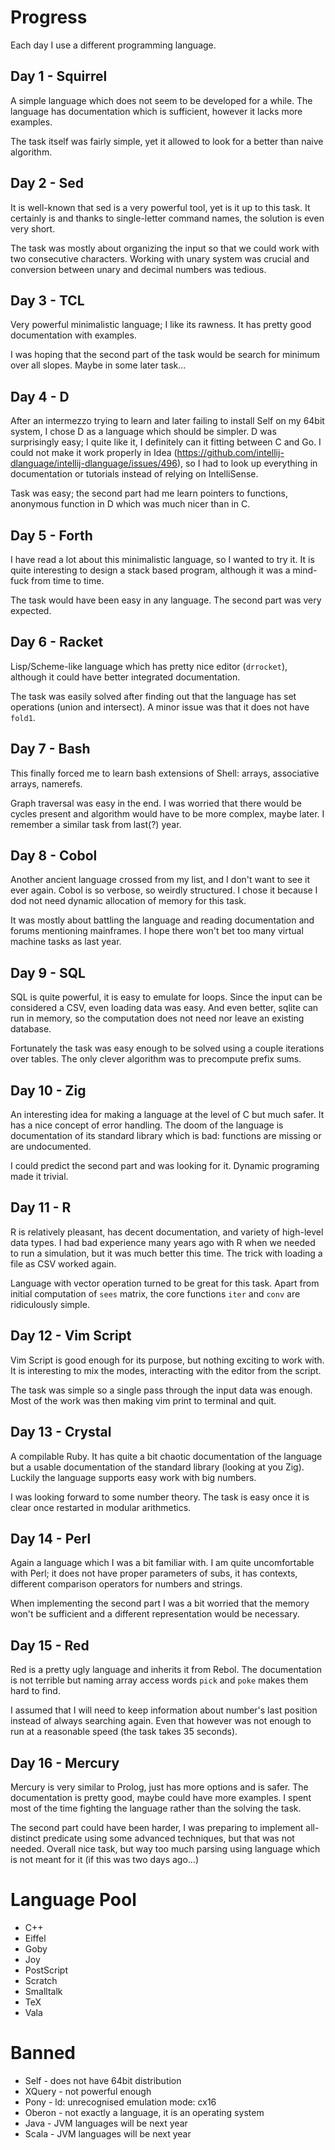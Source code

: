 # Progress

Each day I use a different programming language.

## Day 1 - Squirrel

A simple language which does not seem to be developed for a while.
The language has documentation which is sufficient, however it lacks more examples.

The task itself was fairly simple, yet it allowed to look for a better than naive algorithm.

## Day 2 - Sed

It is well-known that sed is a very powerful tool, yet is it up to this task.
It certainly is and thanks to single-letter command names, the solution is even very short.

The task was mostly about organizing the input so that we could work with two consecutive characters.
Working with unary system was crucial and conversion between unary and decimal numbers was tedious.

## Day 3 - TCL

Very powerful minimalistic language; I like its rawness.
It has pretty good documentation with examples.

I was hoping that the second part of the task would be search for minimum over all slopes.
Maybe in some later task...

## Day 4 - D

After an intermezzo trying to learn and later failing to install Self on my 64bit system, I chose D as a language which should be simpler.
D was surprisingly easy; I quite like it, I definitely can it fitting between C and Go.
I could not make it work properly in Idea (https://github.com/intellij-dlanguage/intellij-dlanguage/issues/496),
so I had to look up everything in documentation or tutorials instead of relying on IntelliSense.

Task was easy; the second part had me learn pointers to functions, anonymous function in D which was much nicer than in C.

## Day 5 - Forth

I have read a lot about this minimalistic language, so I wanted to try it.
It is quite interesting to design a stack based program, although it was a mind-fuck from time to time.

The task would have been easy in any language.
The second part was very expected.

## Day 6 - Racket

Lisp/Scheme-like language which has pretty nice editor (`drrocket`), although it could have better integrated documentation.

The task was easily solved after finding out that the language has set operations (union and intersect).
A minor issue was that it does not have `fold1`.

## Day 7 - Bash

This finally forced me to learn bash extensions of Shell: arrays, associative arrays, namerefs.

Graph traversal was easy in the end.
I was worried that there would be cycles present and algorithm would have to be more complex, maybe later.
I remember a similar task from last(?) year. 

## Day 8 - Cobol

Another ancient language crossed from my list, and I don't want to see it ever again.
Cobol is so verbose, so weirdly structured.
I chose it because I dod not need dynamic allocation of memory for this task.

It was mostly about battling the language and reading documentation and forums mentioning mainframes.
I hope there won't bet too many virtual machine tasks as last year.

## Day 9 - SQL

SQL is quite powerful, it is easy to emulate for loops.
Since the input can be considered a CSV, even loading data was easy.
And even better, sqlite can run in memory, so the computation does not need nor leave an existing database.

Fortunately the task was easy enough to be solved using a couple iterations over tables.
The only clever algorithm was to precompute prefix sums.

## Day 10 - Zig

An interesting idea for making a language at the level of C but much safer.
It has a nice concept of error handling.
The doom of the language is documentation of its standard library which is bad: functions are missing or are undocumented.

I could predict the second part and was looking for it.
Dynamic programing made it trivial.

## Day 11 - R

R is relatively pleasant, has decent documentation, and variety of high-level data types.
I had bad experience many years ago with R when we needed to run a simulation, but it was much better this time.
The trick with loading a file as CSV worked again.

Language with vector operation turned to be great for this task.
Apart from initial computation of `sees` matrix, the core functions `iter` and `conv` are ridiculously simple.

## Day 12 - Vim Script

Vim Script is good enough for its purpose, but nothing exciting to work with.
It is interesting to mix the modes, interacting with the editor from the script.

The task was simple so a single pass through the input data was enough.
Most of the work was then making vim print to terminal and quit.

## Day 13 - Crystal

A compilable Ruby.
It has quite a bit chaotic documentation of the language but a usable documentation of the standard library (looking at you Zig).
Luckily the language supports easy work with big numbers.

I was looking forward to some number theory.
The task is easy once it is clear once restarted in modular arithmetics.

## Day 14 - Perl

Again a language which I was a bit familiar with.
I am quite uncomfortable with Perl; it does not have proper parameters of subs, it has contexts, different comparison operators for numbers and strings.  

When implementing the second part I was a bit worried that the memory won't be sufficient and a different representation would be necessary.

## Day 15 - Red

Red is a pretty ugly language and inherits it from Rebol.
The documentation is not terrible but naming array access words `pick` and `poke` makes them hard to find.

I assumed that I will need to keep information about number's last position instead of always searching again.
Even that however was not enough to run at a reasonable speed (the task takes 35 seconds).

## Day 16 - Mercury

Mercury is very similar to Prolog, just has more options and is safer.
The documentation is pretty good, maybe could have more examples.
I spent most of the time fighting the language rather than the solving the task.

The second part could have been harder, I was preparing to implement all-distinct predicate using some advanced techniques, but that was not needed.
Overall nice task, but way too much parsing using language which is not meant for it (if this was two days ago...) 

# Language Pool

* C++
* Eiffel
* Goby
* Joy
* PostScript
* Scratch
* Smalltalk
* TeX
* Vala

# Banned

* Self - does not have 64bit distribution
* XQuery - not powerful enough
* Pony - ld: unrecognised emulation mode: cx16
* Oberon - not exactly a language, it is an operating system
* Java - JVM languages will be next year
* Scala - JVM languages will be next year
